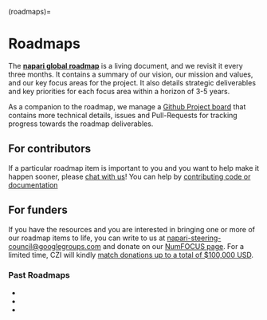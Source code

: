 (roadmaps)=

# Roadmaps

The [**napari global roadmap**](active_roadmap.md) is a living document, and we revisit it every three months. It contains a summary of our vision, our mission and values, and our key focus areas
for the project. It also details strategic deliverables and key priorities for each focus area within a horizon of 3-5 years.

As a companion to the roadmap, we manage a [Github Project board](https://github.com/orgs/napari/projects/24/views/2?pane=info) that contains more technical details, issues and Pull-Requests
for tracking progress towards the roadmap deliverables.

## For contributors

If a particular roadmap item is important to you and you want to help make it happen sooner, please [chat with us](https://napari.zulipchat.com/)! You can help by [contributing code or documentation](https://napari.org/dev/developers/index.html)

## For funders

If you have the resources and you are interested in bringing one or more of our roadmap items to life, you can write to us at [napari-steering-council@googlegroups.com](mailto:napari-steering-council@googlegroups.com) and donate on our [NumFOCUS page](https://numfocus.org/donate-to-napari). For a limited time, CZI will kindly [match donations up to a total of $100,000 USD](https://chanzuckerberg.com/science/programs-resources/imaging/napari/seeding-sustainability-for-the-napari-project/).

### Past Roadmaps

- [](0_4.md)
- [](0_3_retrospective.md)
- [](0_3.md)
